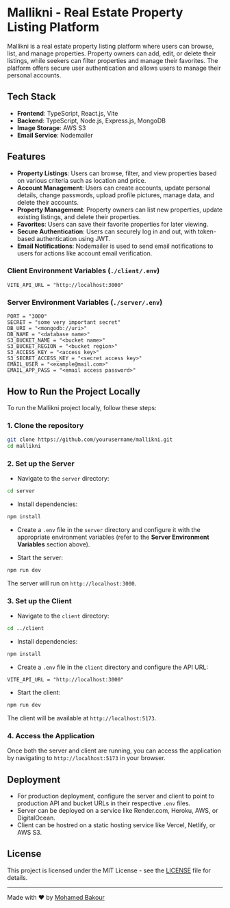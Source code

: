 # Mallikni - Real Estate Property Listing Platform

Mallikni is a real estate property listing platform where users can browse, list, and manage properties. Property owners can add, edit, or delete their listings, while seekers can filter properties and manage their favorites. The platform offers secure user authentication and allows users to manage their personal accounts.

## Tech Stack

-   **Frontend**: TypeScript, React.js, Vite
-   **Backend**: TypeScript, Node.js, Express.js, MongoDB
-   **Image Storage**: AWS S3
-   **Email Service**: Nodemailer

## Features

-   **Property Listings**: Users can browse, filter, and view properties based on various criteria such as location and price.
-   **Account Management**: Users can create accounts, update personal details, change passwords, upload profile pictures, manage data, and delete their accounts.
-   **Property Management**: Property owners can list new properties, update existing listings, and delete their properties.
-   **Favorites**: Users can save their favorite properties for later viewing.
-   **Secure Authentication**: Users can securely log in and out, with token-based authentication using JWT.
-   **Email Notifications**: Nodemailer is used to send email notifications to users for actions like account email verification.

### Client Environment Variables (`./client/.env`)

```env
VITE_API_URL = "http://localhost:3000"
```

### Server Environment Variables (`./server/.env`)

```env
PORT = "3000"
SECRET = "some very important secret"
DB_URI = "<mongodb://uri>"
DB_NAME = "<database name>"
S3_BUCKET_NAME = "<bucket name>"
S3_BUCKET_REGION = "<bucket region>"
S3_ACCESS_KEY = "<access key>"
S3_SECRET_ACCESS_KEY = "<secret access key>"
EMAIL_USER = "<example@mail.com>"
EMAIL_APP_PASS = "<email access password>"
```

## How to Run the Project Locally

To run the Mallikni project locally, follow these steps:

### 1. Clone the repository

```bash
git clone https://github.com/yourusername/mallikni.git
cd mallikni
```

### 2. Set up the Server

-   Navigate to the `server` directory:

```bash
cd server
```

-   Install dependencies:

```bash
npm install
```

-   Create a `.env` file in the `server` directory and configure it with the appropriate environment variables (refer to the **Server Environment Variables** section above).

-   Start the server:

```bash
npm run dev
```

The server will run on `http://localhost:3000`.

### 3. Set up the Client

-   Navigate to the `client` directory:

```bash
cd ../client
```

-   Install dependencies:

```bash
npm install
```

-   Create a `.env` file in the `client` directory and configure the API URL:

```env
VITE_API_URL = "http://localhost:3000"
```

-   Start the client:

```bash
npm run dev
```

The client will be available at `http://localhost:5173`.

### 4. Access the Application

Once both the server and client are running, you can access the application by navigating to `http://localhost:5173` in your browser.

## Deployment

-   For production deployment, configure the server and client to point to production API and bucket URLs in their respective `.env` files.
-   Server can be deployed on a service like Render.com, Heroku, AWS, or DigitalOcean.
-   Client can be hostred on a static hosting service like Vercel, Netlify, or AWS S3.

## License

This project is licensed under the MIT License - see the [LICENSE](LICENSE) file for details.

---

Made with ❤️ by [Mohamed Bakour](https://bakour.dev)
